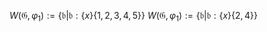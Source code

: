 $W(\mathfrak{G},\varphi_{1}) := \{\mathfrak{b} | \mathfrak{b} : \{x\}\{1,2,3,4,5\}\}$
$W(\mathfrak{G},\varphi_{1}) := \{\mathfrak{b} | \mathfrak{b} : \{x\}\{2,4\}\}$